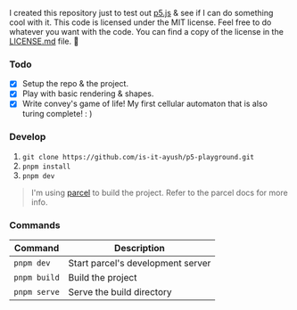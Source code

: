 I created this repository just to test out [p5.js](https://p5js.org/) &
see if I can do something cool with it. This code is licensed under the MIT
license. Feel free to do whatever you want with the code. You can find a copy
of the license in the [LICENSE.md](LICENSE.md) file. 🖤

### Todo

- [x] Setup the repo & the project.
- [x] Play with basic rendering & shapes.
- [x] Write convey's game of life! My first cellular automaton that is also turing complete! : )

### Develop

1. `git clone https://github.com/is-it-ayush/p5-playground.git`
2. `pnpm install`
3. `pnpm dev`

> I'm using [parcel](https://parceljs.org/) to build the project. Refer
> to the parcel docs for more info.

### Commands

| Command      | Description                       |
| ------------ | --------------------------------- |
| `pnpm dev`   | Start parcel's development server |
| `pnpm build` | Build the project                 |
| `pnpm serve` | Serve the build directory         |
